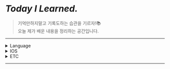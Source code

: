 # *Today I Learned.*
>기억만하지말고 기록도하는 습관을 기르자!📚 <br>오늘 제가 배운 내용을 정리하는 공간입니다.<br>



---

<details>
  <summary>Language</summary>
  <ul>
    <li>
    <details>
      <summary><a href="Language/clang" target="_blank">Clang</a></summary>
        <ul>
        </ul>
      </details>
      <details>
      <summary><a href="Language/Swift.md" target="_blank">Swift</a></summary>
        <ul>
          <li><a href="Language/Swift.md#aboutswift" target="_blank">About Swift</a></li>
          <li><a href="Language/Swift.md#structvsclass" target="_blank">Struct와 Class의 차이</a></li>
        </ul>
      </details>
    </li>
  </ul>
</details>
<details>
  <summary>IOS</summary>
  <ul>
    <li>
      <details>
      <summary><a href="IOS/IOS.md" target="_blank">IOS</a></summary>
        <ul>
          <li><a href="IOS/IOS.md#appprojectfile" target="_blank">AppProject File</a></li>
          <li><a href="IOS/IOS.md#infoplist" target="_blank">Info.plist</a></li>
          <li><a href="IOS/IOS.md#sboverview" target="_blank">StoryBoard OverView</a></li>
          <li><a href="IOS/IOS.md#autolayout" target="_blank">AutoLayout</a></li>
          <li><a href="IOS/IOS.md#applifecycle" target="_blank">Application Life Cycle</a></li>
          <li><a href="IOS/IOS.md#vclifecycle" target="_blank">ViewController Life Cycle</a></li>
          <li><a href="IOS/IOS.md#webView" target="_blank">WebView</a></li>
          <li><a href="IOS/IOS.md#networking" target="_blank">Networking in IOS</a></li>
        </ul>
      </details>
    </li>
  </ul>
</details>
<details>
  <summary>ETC</summary>
  <ul>
    <li>
      <details>
      <summary><a href="ETC/개발용어.md" target="_blank">개발용어</a></summary>
        <ul>
          <li><a href="ETC/개발용어.md#severless" target="_blank">Sever Less</a></li>
          <li><a href="ETC/개발용어.md#libraryvsframework" target="_blank">라이브러리 VS 프레임워크</a></li>
        </ul>
      </details>
      <details>
      <summary><a href="ETC/Error.md" target="_blank">Error</a></summary>
        <ul>
          <li><a href="ETC/Error.md#xcodesimulatornon" target="_blank">xcode 시뮬레이터 안보일 때</a></li>
          <li><a href="ETC/Error.md#sourcetreedir" target="_blank">sourceTree 하위 폴더 인식 못할 때</a></li>
          <li><a href="ETC/Error.md#WKWebView" target="_blank">WKWebView</a></li>
        </ul>
      </details>
      <details>
      <summary><a href="ETC/Tip.md" target="_blank">Tip</a></summary>
        <ul>
          <li><a href="ETC/Tip.md#경력관리" target="_blank">경력관리</a></li>
          <li><a href="ETC/Tip.md#같이일" target="_blank">같이 일 하고 싶은 사람</a></li>
          <li><a href="ETC/Tip.md#맥북한영키" target="_blank">맥북 한영키 딜레이 줄이기</a></li>
          <li><a href="ETC/Tip.md#소스트리비밀번호" target="_blank">SourceTree 비밀번호 변경하는 방법</a></li>
          <li><a href="ETC/Tip.md#stackedit" target="_blank">마크다운 에디터 stackEdit</a></li>
        </ul>
      </details>
    </li>
  </ul>
</details>

---

